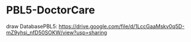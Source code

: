 # PBL5-DoctorCare
draw DatabasePBL5: https://drive.google.com/file/d/1LccGaaMskv0q5D-mZ9yhsi_nfD50SOKW/view?usp=sharing
